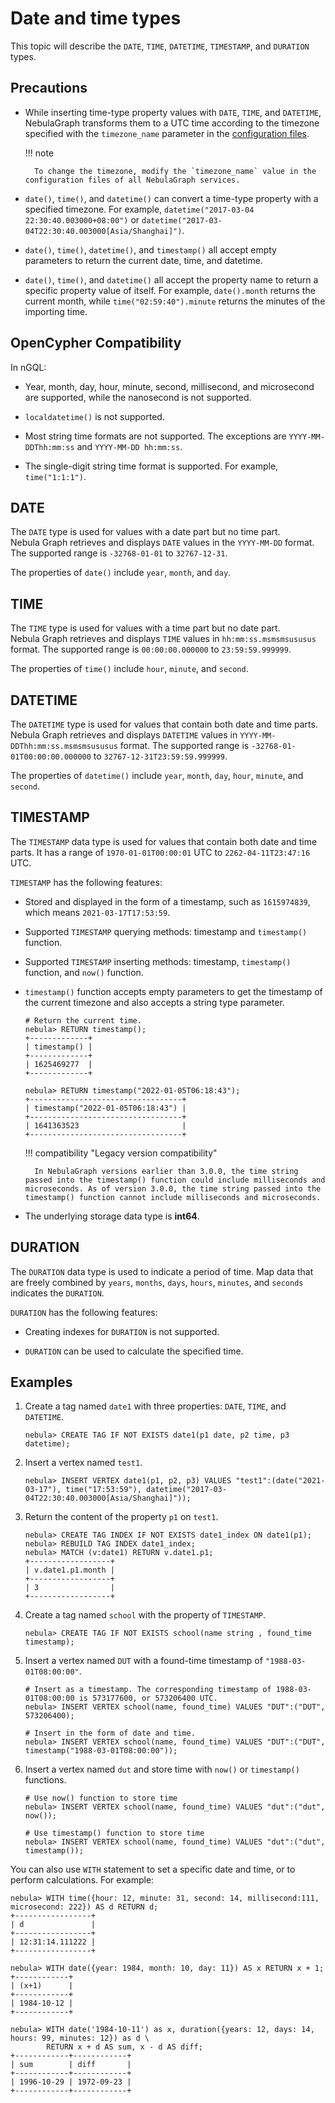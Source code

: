 # Date and time types

This topic will describe the `DATE`, `TIME`, `DATETIME`, `TIMESTAMP`, and `DURATION` types.

## Precautions

- While inserting time-type property values with `DATE`, `TIME`, and `DATETIME`, NebulaGraph transforms them to a UTC time according to the timezone specified with the `timezone_name` parameter in the [configuration files](../../5.configurations-and-logs/1.configurations/1.configurations.md). 

  !!! note

        To change the timezone, modify the `timezone_name` value in the configuration files of all NebulaGraph services.

- `date()`, `time()`, and `datetime()` can convert a time-type property with a specified timezone. For example, `datetime("2017-03-04 22:30:40.003000+08:00")` or `datetime("2017-03-04T22:30:40.003000[Asia/Shanghai]")`.

- `date()`, `time()`, `datetime()`, and `timestamp()` all accept empty parameters to return the current date, time, and datetime.

- `date()`, `time()`, and `datetime()` all accept the property name to return a specific property value of itself. For example, `date().month` returns the current month, while `time("02:59:40").minute` returns the minutes of the importing time.

## OpenCypher Compatibility

In nGQL:

- Year, month, day, hour, minute, second, millisecond, and microsecond are supported, while the nanosecond is not supported.

- `localdatetime()` is not supported.

- Most string time formats are not supported. The exceptions are `YYYY-MM-DDThh:mm:ss` and `YYYY-MM-DD hh:mm:ss`.

- The single-digit string time format is supported. For example, `time("1:1:1")`.

## DATE

The `DATE` type is used for values with a date part but no time part. Nebula Graph retrieves and displays `DATE` values in the `YYYY-MM-DD` format. The supported range is `-32768-01-01` to `32767-12-31`.

The properties of `date()` include `year`, `month`, and `day`.

## TIME

The `TIME` type is used for values with a time part but no date part. Nebula Graph retrieves and displays `TIME` values in `hh:mm:ss.msmsmsususus` format. The supported range is `00:00:00.000000` to `23:59:59.999999`.

The properties of `time()` include `hour`, `minute`, and `second`.

## DATETIME

The `DATETIME` type is used for values that contain both date and time parts. Nebula Graph retrieves and displays `DATETIME` values in `YYYY-MM-DDThh:mm:ss.msmsmsususus` format. The supported range is `-32768-01-01T00:00:00.000000` to `32767-12-31T23:59:59.999999`.

The properties of `datetime()` include `year`, `month`, `day`, `hour`, `minute`, and `second`.
## TIMESTAMP

The `TIMESTAMP` data type is used for values that contain both date and time parts. It has a range of `1970-01-01T00:00:01` UTC to `2262-04-11T23:47:16` UTC.

`TIMESTAMP` has the following features:

- Stored and displayed in the form of a timestamp, such as `1615974839`, which means `2021-03-17T17:53:59`.

- Supported `TIMESTAMP` querying methods: timestamp and `timestamp()` function.

- Supported `TIMESTAMP` inserting methods: timestamp, `timestamp()` function, and `now()` function.

- `timestamp()` function accepts empty parameters to get the timestamp of the current timezone and also accepts a string type parameter.

    ```ngql
    # Return the current time.
    nebula> RETURN timestamp();
    +-------------+
    | timestamp() |
    +-------------+
    | 1625469277  |
    +-------------+
    
    nebula> RETURN timestamp("2022-01-05T06:18:43");
    +----------------------------------+
    | timestamp("2022-01-05T06:18:43") |
    +----------------------------------+
    | 1641363523                       |
    +----------------------------------+
    ```

  !!! compatibility "Legacy version compatibility"

        In NebulaGraph versions earlier than 3.0.0, the time string passed into the timestamp() function could include milliseconds and microseconds. As of version 3.0.0, the time string passed into the timestamp() function cannot include milliseconds and microseconds.

- The underlying storage data type is **int64**.

## DURATION

The `DURATION` data type is used to indicate a period of time. Map data that are freely combined by `years`, `months`, `days`, `hours`, `minutes`, and `seconds` indicates the `DURATION`.

`DURATION` has the following features:

- Creating indexes for `DURATION` is not supported.

- `DURATION` can be used to calculate the specified time.

## Examples

1. Create a tag named `date1` with three properties: `DATE`, `TIME`, and `DATETIME`.

    ```ngql
    nebula> CREATE TAG IF NOT EXISTS date1(p1 date, p2 time, p3 datetime);
    ```

2. Insert a vertex named `test1`.

    ```ngql
    nebula> INSERT VERTEX date1(p1, p2, p3) VALUES "test1":(date("2021-03-17"), time("17:53:59"), datetime("2017-03-04T22:30:40.003000[Asia/Shanghai]"));
    ```

3. Return the content of the property `p1` on `test1`.

    ```ngql
    nebula> CREATE TAG INDEX IF NOT EXISTS date1_index ON date1(p1);
    nebula> REBUILD TAG INDEX date1_index;
    nebula> MATCH (v:date1) RETURN v.date1.p1;
    +------------------+
    | v.date1.p1.month |
    +------------------+
    | 3                |
    +------------------+
    ```

4. Create a tag named `school` with the property of `TIMESTAMP`.

    ```ngql
    nebula> CREATE TAG IF NOT EXISTS school(name string , found_time timestamp);
    ```

5. Insert a vertex named `DUT` with a found-time timestamp of `"1988-03-01T08:00:00"`.

    ```ngql
    # Insert as a timestamp. The corresponding timestamp of 1988-03-01T08:00:00 is 573177600, or 573206400 UTC.
    nebula> INSERT VERTEX school(name, found_time) VALUES "DUT":("DUT", 573206400);

    # Insert in the form of date and time.
    nebula> INSERT VERTEX school(name, found_time) VALUES "DUT":("DUT", timestamp("1988-03-01T08:00:00"));
    ```

6. Insert a vertex named `dut` and store time with `now()` or `timestamp()` functions.

    ```ngql
    # Use now() function to store time
    nebula> INSERT VERTEX school(name, found_time) VALUES "dut":("dut", now());

    # Use timestamp() function to store time
    nebula> INSERT VERTEX school(name, found_time) VALUES "dut":("dut", timestamp());
    ```

You can also use `WITH` statement to set a specific date and time, or to perform calculations. For example:

```ngql
nebula> WITH time({hour: 12, minute: 31, second: 14, millisecond:111, microsecond: 222}) AS d RETURN d;
+-----------------+
| d               |
+-----------------+
| 12:31:14.111222 |
+-----------------+

nebula> WITH date({year: 1984, month: 10, day: 11}) AS x RETURN x + 1;
+------------+
| (x+1)      |
+------------+
| 1984-10-12 |
+------------+

nebula> WITH date('1984-10-11') as x, duration({years: 12, days: 14, hours: 99, minutes: 12}) as d \
        RETURN x + d AS sum, x - d AS diff;
+------------+------------+
| sum        | diff       |
+------------+------------+
| 1996-10-29 | 1972-09-23 |
+------------+------------+
```
